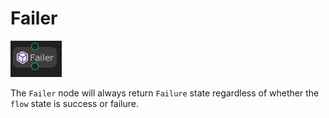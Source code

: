 # Failer

![](../../images/node-reference/failer.png)

The `Failer` node will always return `Failure` state regardless of whether the `flow` state is success or failure.